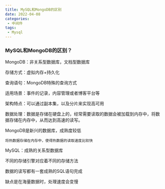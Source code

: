 ```yaml
---
title: MySQL和MongoDB的区别
date: 2022-04-08
categories:
 - 中间件
tags:
 - Mysql
---
```


### MySQL和MongoDB的区别？

MongoDB：非关系型数据库，文档型数据库

存储方式：虚拟内存+持久化

查询语句：MongoDB特殊的查询方式

适用场景：事件的记录，内容管理或者博客平台等

架构特点：可以通过副本集，以及分片来实现高可用

数据处理：数据是存储在硬盘上的，经常需要读取的数据会被加载到内存中，将数据存储在内存中，从而达到高速的读写。

MongoDB是新兴的数据库，成熟度较低

`将热数据存储在内存中，使得热数据的读取速度比较快`

MySQL：成熟的关系型数据库

不同的存储引擎对应着不同的存储方法

数据的读写都有一套成熟的SQL语句完成

缺点是在海量数据时，处理速度会变慢
